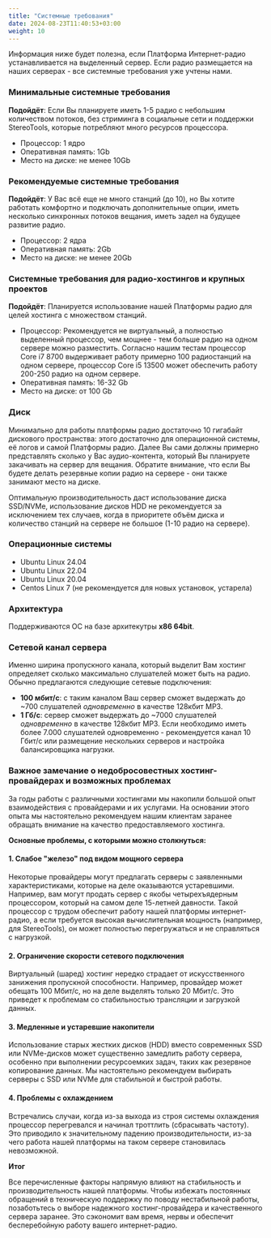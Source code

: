 ```yaml
---
title: "Системные требования"
date: 2024-08-23T11:40:53+03:00
weight: 10
---
```


Информация ниже будет полезна, если Платформа Интернет-радио устанавливается на выделенный сервер. Если радио размещается на наших серверах - все системные требования уже учтены нами.

### Минимальные системные требования
**Подойдёт**: Если Вы планируете иметь 1-5 радио с небольшим количеством потоков, без стриминга в социальные сети и поддержки StereoTools, которые потребляют много ресурсов процессора.
- Процессор: 1 ядро
- Оперативная память: 1Gb
- Место на диске: не менее 10Gb


### Рекомендуемые системные требования
**Подойдёт**: У Вас всё еще не много станций (до 10), но Вы хотите работать комфортно и подключать дополнительные опции, иметь несколько синхронных потоков вещания, иметь задел на будущее развитие радио.
- Процессор: 2 ядра
- Оперативная память: 2Gb
- Место на диске: не менее 20Gb


### Системные требования для радио-хостингов и крупных проектов
**Подойдёт**: Планируется использование нашей Платформы радио для целей хостинга с множеством станций.
- Процессор: Рекомендуется не виртуальный, а полностью выделенный процессор, чем мощнее - тем больше радио на одном сервере можно разместить. Согласно нашим тестам процессор Core i7 8700 выдерживает работу примерно 100 радиостанций на одном сервере, процессор Core i5 13500 может обеспечить работу 200-250 радио на одном сервере.
- Оперативная память: 16-32 Gb
- Место на диске: от 100 Gb

### Диск
Минимально для работы платформы радио достаточно 10 гигабайт дискового пространства: этого достаточно для операционной системы, её логов и самой Платформы радио. Далее Вы сами должны примерно представлять сколько у Вас аудио-контента, который Вы планируете закачивать на сервер для вещания. Обратите внимание, что если Вы будете делать резервные копии радио на сервере - они также занимают место на диске.

Оптимальную производительность даст использование диска SSD/NVMe, использование дисков HDD не рекомендуется за исключением тех случаев, когда в приоритете объём диска и количество станций на сервере не большое (1-10 радио на сервере).

### Операционные системы
- Ubuntu Linux 24.04
- Ubuntu Linux 22.04
- Ubuntu Linux 20.04
- Centos Linux 7 (не рекомендуется для новых установок, устарела)

### Архитектура
Поддерживаются ОС на базе архитекутры **x86 64bit**.


### Сетевой канал сервера
Именно ширина пропускного канала, который выделит Вам хостинг определяет сколько максимально слушателей может быть на радио. Обычно предлагаются следующие сетевые подключения:
- **100 мбит/с**: с таким каналом Ваш сервер сможет выдержать до ~700 слушателей _одновременно_ в качестве 128кбит MP3.
- **1 Гб/с**: сервер сможет выдержать до ~7000 слушателей _одновременно_ в качестве 128кбит MP3.
Если необходимо иметь более 7.000 слушателей одновременно - рекомендуется канал 10 Гбит/с или размещение нескольких серверов и настройка балансировщика нагрузки.

### Важное замечание о недобросовестных хостинг-провайдерах и возможных проблемах

За годы работы с различными хостингами мы накопили большой опыт взаимодействия с провайдерами и их услугами. На основании этого опыта мы настоятельно рекомендуем нашим клиентам заранее обращать внимание на качество предоставляемого хостинга.

**Основные проблемы, с которыми можно столкнуться:**

#### 1. Слабое "железо" под видом мощного сервера
Некоторые провайдеры могут предлагать серверы с заявленными характеристиками, которые на деле оказываются устаревшими. Например, вам могут продать сервер с якобы четырехъядерным процессором, который на самом деле 15-летней давности. Такой процессор с трудом обеспечит работу нашей платформы интернет-радио, а если требуется высокая вычислительная мощность (например, для StereoTools), он может полностью перегружаться и не справляться с нагрузкой.

#### 2. Ограничение скорости сетевого подключения
Виртуальный (шаред) хостинг нередко страдает от искусственного занижения пропускной способности. Например, провайдер может обещать 100 Мбит/с, но на деле выделять только 20 Мбит/с. Это приведет к проблемам со стабильностью трансляции и загрузкой данных.

#### 3. Медленные и устаревшие накопители
Использование старых жестких дисков (HDD) вместо современных SSD или NVMe-дисков может существенно замедлить работу сервера, особенно при выполнении ресурсоемких задач, таких как резервное копирование данных. Мы настоятельно рекомендуем выбирать серверы с SSD или NVMe для стабильной и быстрой работы.

#### 4. Проблемы с охлаждением
Встречались случаи, когда из-за выхода из строя системы охлаждения процессор перегревался и начинал троттлить (сбрасывать частоту). Это приводило к значительному падению производительности, из-за чего работа нашей платформы на таком сервере становилась невозможной.

**Итог**

Все перечисленные факторы напрямую влияют на стабильность и производительность нашей платформы. Чтобы избежать постоянных обращений в техническую поддержку по поводу нестабильной работы, позаботьтесь о выборе надежного хостинг-провайдера и качественного сервера заранее. Это сэкономит вам время, нервы и обеспечит бесперебойную работу вашего интернет-радио.


